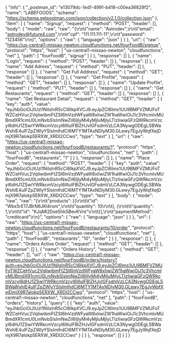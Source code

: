 {
	"info": {
		"_postman_id": "e13079dc-1ed1-4991-b418-c00ea36829f2",
		"name": "LABEFOODS",
		"schema": "https://schema.getpostman.com/json/collection/v2.1.0/collection.json"
	},
	"item": [
		{
			"name": "Signup",
			"request": {
				"method": "POST",
				"header": [],
				"body": {
					"mode": "raw",
					"raw": "{\r\n\t\"name\": \"Astrodev\",\r\n\t\"email\": \"astrodev@future4.com\",\r\n\t\"cpf\": \"111.111.111-11\",\r\n\t\"password\": \"123456\"\r\n}",
					"options": {
						"raw": {
							"language": "json"
						}
					}
				},
				"url": {
					"raw": "https://us-central1-missao-newton.cloudfunctions.net/fourFoodB/signup",
					"protocol": "https",
					"host": [
						"us-central1-missao-newton",
						"cloudfunctions",
						"net"
					],
					"path": [
						"fourFoodB",
						"signup"
					]
				}
			},
			"response": []
		},
		{
			"name": "Login",
			"request": {
				"method": "POST",
				"header": []
			},
			"response": []
		},
		{
			"name": "Add Adress",
			"request": {
				"method": "PUT",
				"header": []
			},
			"response": []
		},
		{
			"name": "Get Full Address",
			"request": {
				"method": "GET",
				"header": []
			},
			"response": []
		},
		{
			"name": "Get Profile",
			"request": {
				"method": "GET",
				"header": []
			},
			"response": []
		},
		{
			"name": "Update Profile",
			"request": {
				"method": "PUT",
				"header": []
			},
			"response": []
		},
		{
			"name": "Get Restaurants",
			"request": {
				"method": "GET",
				"header": []
			},
			"response": []
		},
		{
			"name": "Get Restaurant Detail",
			"request": {
				"method": "GET",
				"header": [
					{
						"key": "auth",
						"value": "eyJhbGciOiJIUzI1NiIsInR5cCI6IkpXVCJ9.eyJpZCI6Ims1UU9BMFVZMUFoTWZCeHVuc2VqIiwibmFtZSI6InVzdWFyaW8xIiwiZW1haWwiOiJ1c3VhcmlvMUBmdXR1cmU0LmNvbSIsImNwZiI6IjIyMi4yMjIuMjIyLTIzIiwiaGFzQWRkcmVzcyI6dHJ1ZSwiYWRkcmVzcyI6IlIuIFBlZHJvIGFsdmVzLCA3NywgODEgLSBWaWxhIE4uIFZpZWlyYSIsImlhdCI6MTY1MTAxNDIyM30.GLewy7EgJyWqfXejDmjX9R7aIokp5ERXW_XRDI2CCwo",
						"type": "text"
					}
				],
				"url": {
					"raw": "https://us-central1-missao-newton.cloudfunctions.net/fourFoodB/restaurants/1",
					"protocol": "https",
					"host": [
						"us-central1-missao-newton",
						"cloudfunctions",
						"net"
					],
					"path": [
						"fourFoodB",
						"restaurants",
						"1"
					]
				}
			},
			"response": []
		},
		{
			"name": "Place Order",
			"request": {
				"method": "POST",
				"header": [
					{
						"key": "auth",
						"value": "eyJhbGciOiJIUzI1NiIsInR5cCI6IkpXVCJ9.eyJpZCI6Ims1UU9BMFVZMUFoTWZCeHVuc2VqIiwibmFtZSI6InVzdWFyaW8xIiwiZW1haWwiOiJ1c3VhcmlvMUBmdXR1cmU0LmNvbSIsImNwZiI6IjIyMi4yMjIuMjIyLTIzIiwiaGFzQWRkcmVzcyI6dHJ1ZSwiYWRkcmVzcyI6IlIuIFBlZHJvIGFsdmVzLCA3NywgODEgLSBWaWxhIE4uIFZpZWlyYSIsImlhdCI6MTY1MTAxNDIyM30.GLewy7EgJyWqfXejDmjX9R7aIokp5ERXW_XRDI2CCwo",
						"type": "text"
					}
				],
				"body": {
					"mode": "raw",
					"raw": "{\r\n\t\"products\": [{\r\n\t\t\"id\": \"Wbx5rE17JBrN6JKl4rom\",\r\n\t\t\"quantity\": 10\r\n\t}, {\r\n\t\t\"quantity\": 1,\r\n\t\t\"id\": \"KJqMl2DxeShkSBevKVre\"\r\n\t}],\r\n\t\"paymentMethod\": \"creditcard\"\r\n}",
					"options": {
						"raw": {
							"language": "json"
						}
					}
				},
				"url": {
					"raw": "https://us-central1-missao-newton.cloudfunctions.net/fourFoodB/restaurants/10/order",
					"protocol": "https",
					"host": [
						"us-central1-missao-newton",
						"cloudfunctions",
						"net"
					],
					"path": [
						"fourFoodB",
						"restaurants",
						"10",
						"order"
					]
				}
			},
			"response": []
		},
		{
			"name": "Orders Active Order",
			"request": {
				"method": "GET",
				"header": []
			},
			"response": []
		},
		{
			"name": "Orders History",
			"request": {
				"method": "GET",
				"header": [],
				"url": {
					"raw": "https://us-central1-missao-newton.cloudfunctions.net/fourFoodB/orders/history?auth=eyJhbGciOiJIUzI1NiIsInR5cCI6IkpXVCJ9.eyJpZCI6Ims1UU9BMFVZMUFoTWZCeHVuc2VqIiwibmFtZSI6InVzdWFyaW8xIiwiZW1haWwiOiJ1c3VhcmlvMUBmdXR1cmU0LmNvbSIsImNwZiI6IjIyMi4yMjIuMjIyLTIzIiwiaGFzQWRkcmVzcyI6dHJ1ZSwiYWRkcmVzcyI6IlIuIFBlZHJvIGFsdmVzLCA3NywgODEgLSBWaWxhIE4uIFZpZWlyYSIsImlhdCI6MTY1MTAxNDIyM30.GLewy7EgJyWqfXejDmjX9R7aIokp5ERXW_XRDI2CCwo",
					"protocol": "https",
					"host": [
						"us-central1-missao-newton",
						"cloudfunctions",
						"net"
					],
					"path": [
						"fourFoodB",
						"orders",
						"history"
					],
					"query": [
						{
							"key": "auth",
							"value": "eyJhbGciOiJIUzI1NiIsInR5cCI6IkpXVCJ9.eyJpZCI6Ims1UU9BMFVZMUFoTWZCeHVuc2VqIiwibmFtZSI6InVzdWFyaW8xIiwiZW1haWwiOiJ1c3VhcmlvMUBmdXR1cmU0LmNvbSIsImNwZiI6IjIyMi4yMjIuMjIyLTIzIiwiaGFzQWRkcmVzcyI6dHJ1ZSwiYWRkcmVzcyI6IlIuIFBlZHJvIGFsdmVzLCA3NywgODEgLSBWaWxhIE4uIFZpZWlyYSIsImlhdCI6MTY1MTAxNDIyM30.GLewy7EgJyWqfXejDmjX9R7aIokp5ERXW_XRDI2CCwo"
						}
					]
				}
			},
			"response": []
		}
	]
}